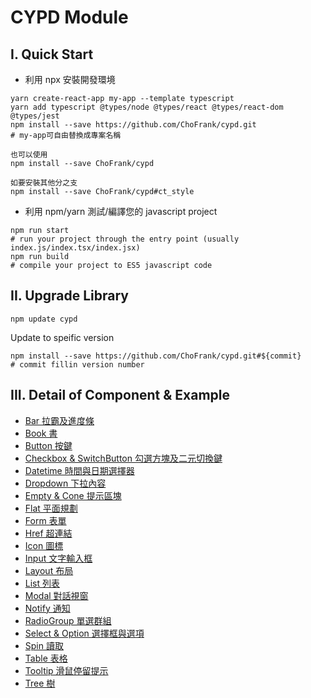 # CYPD Module

## I. Quick Start

* 利用 npx 安裝開發環境

```
yarn create-react-app my-app --template typescript
yarn add typescript @types/node @types/react @types/react-dom @types/jest
npm install --save https://github.com/ChoFrank/cypd.git
# my-app可自由替換成專案名稱

也可以使用
npm install --save ChoFrank/cypd

如要安裝其他分之支
npm install --save ChoFrank/cypd#ct_style
```

* 利用 npm/yarn 測試/編譯您的 javascript project

```
npm run start 
# run your project through the entry point (usually index.js/index.tsx/index.jsx)
npm run build 
# compile your project to ES5 javascript code
```

## II. Upgrade Library

```
npm update cypd
```

Update to speific version
```
npm install --save https://github.com/ChoFrank/cypd.git#${commit}
# commit fillin version number
```

## III. Detail of Component & Example

* [Bar 拉霸及進度條](https://github.com/ChoFrank/cypd/tree/master/src/bar)
* [Book 書](https://github.com/ChoFrank/cypd/tree/master/src/story)
* [Button 按鍵](https://github.com/ChoFrank/cypd/tree/master/src/button)
* [Checkbox & SwitchButton 勾選方塊及二元切換鍵](https://github.com/ChoFrank/cypd/tree/master/src/checkbox)
* [Datetime 時間與日期選擇器](https://github.com/ChoFrank/cypd/tree/master/src/datetime)
* [Dropdown 下拉內容](https://github.com/ChoFrank/cypd/tree/master/src/dropdown)
* [Empty & Cone 提示區塊](https://github.com/ChoFrank/cypd/tree/master/src/empty)
* [Flat 平面規劃](https://github.com/ChoFrank/cypd/tree/master/src/flat)
* [Form 表單](https://github.com/ChoFrank/cypd/tree/master/src/form)
* [Href 超連結](https://github.com/ChoFrank/cypd/tree/master/src/href)
* [Icon 圖標](https://github.com/ChoFrank/cypd/tree/master/src/icon)
* [Input 文字輸入框](https://github.com/ChoFrank/cypd/tree/master/src/input)
* [Layout 布局](https://github.com/ChoFrank/cypd/tree/master/src/layout)
* [List 列表](https://github.com/ChoFrank/cypd/tree/master/src/list)
* [Modal 對話視窗](https://github.com/ChoFrank/cypd/tree/master/src/modal)
* [Notify 通知](https://github.com/ChoFrank/cypd/tree/master/src/notify)
* [RadioGroup 單選群組](https://github.com/ChoFrank/cypd/tree/master/src/radio)
* [Select & Option 選擇框與選項](https://github.com/ChoFrank/cypd/tree/master/src/select)
* [Spin 讀取](https://github.com/ChoFrank/cypd/tree/master/src/spin)
* [Table 表格](https://github.com/ChoFrank/cypd/tree/master/src/table)
* [Tooltip 滑鼠停留提示](https://github.com/ChoFrank/cypd/tree/master/src/tooltip)
* [Tree 樹](https://github.com/ChoFrank/cypd/tree/master/src/tree)